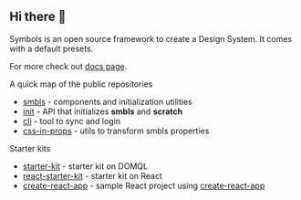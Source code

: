 ## Hi there 👋

Symbols is an open source framework to create a Design System. It comes with a default presets. 

For more check out [docs page](https://docs.symbols.app/).

A quick map of the public repositories

- [smbls](https://github.com/symbo-ls/smbls) - components and initialization utilities
- [init](https://github.com/symbo-ls/init) - API that initializes **smbls** and **scratch**
- [cli](https://github.com/symbo-ls/cli) - tool to sync and login
- [css-in-props](https://github.com/symbo-ls/css-in-props) - utils to transform smbls properties

Starter kits
- [starter-kit](https://github.com/symbo-ls/starter-kit) - starter kit on DOMQL
- [react-starter-kit](https://github.com/symbo-ls/react-starter-kit) - starter kit on React
- [create-react-app](https://github.com/symbo-ls/create-react-app) - sample React project using [create-react-app](https://github.com/facebook/create-react-app)
